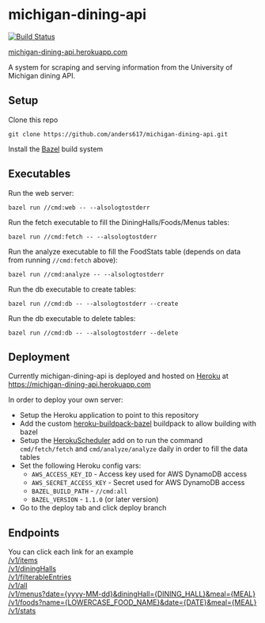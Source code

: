 # michigan-dining-api
[![Build Status](https://travis-ci.com/anders617/michigan-dining-api.svg?token=cMRcZeh9VAjpBXRsmo8P&branch=master)](https://travis-ci.com/anders617/michigan-dining-api)

[michigan-dining-api.herokuapp.com](http://michigan-dining-api.herokuapp.com/)

A system for scraping and serving information from the University of Michigan dining API.

## Setup
Clone this repo
```shell
git clone https://github.com/anders617/michigan-dining-api.git
```

Install the [Bazel](https://docs.bazel.build/versions/master/install.html) build system

## Executables

Run the web server:
```shell
bazel run //cmd:web -- --alsologtostderr
```

Run the fetch executable to fill the DiningHalls/Foods/Menus tables:
```shell
bazel run //cmd:fetch -- --alsologtostderr
```

Run the analyze executable to fill the FoodStats table (depends on data from running `//cmd:fetch` above):
```shell
bazel run //cmd:analyze -- --alsologtostderr
```

Run the db executable to create tables:
```shell
bazel run //cmd:db -- --alsologtostderr --create
```

Run the db executable to delete tables:
```shell
bazel run //cmd:db -- --alsologtostderr --delete
```

## Deployment

Currently michigan-dining-api is deployed and hosted on [Heroku](https://www.heroku.com/home) at https://michigan-dining-api.herokuapp.com

In order to deploy your own server:
* Setup the Heroku application to point to this repository
* Add the custom [heroku-buildpack-bazel](https://github.com/anders617/heroku-buildpack-bazel) buildpack to allow building with bazel
* Setup the [HerokuScheduler](https://devcenter.heroku.com/articles/scheduler) add on to run the command `cmd/fetch/fetch`  and `cmd/analyze/analyze` daily in order to fill the data tables
* Set the following Heroku config vars:
    * `AWS_ACCESS_KEY_ID` - Access key used for AWS DynamoDB access
    * `AWS_SECRET_ACCESS_KEY` - Secret used for AWS DynamoDB access
    * `BAZEL_BUILD_PATH` - `//cmd:all`
    * `BAZEL_VERSION` - `1.1.0` (or later version)
* Go to the deploy tab and click deploy branch

## Endpoints
You can click each link for an example \
[/v1/items](https://michigan-dining-api.herokuapp.com/v1/items) \
[/v1/diningHalls](https://michigan-dining-api.herokuapp.com/v1/diningHalls) \
[/v1/filterableEntries](https://michigan-dining-api.herokuapp.com/v1/filterableEntries) \
[/v1/all](https://michigan-dining-api.herokuapp.com/v1/all) \
[/v1/menus?date={yyyy-MM-dd}&diningHall={DINING_HALL}&meal={MEAL}](https://michigan-dining-api.herokuapp.com/v1/menus?date=2019-11-04&diningHall=Bursley%20Dining%20Hall&meal=LUNCH) \
[/v1/foods?name={LOWERCASE_FOOD_NAME}&date={DATE}&meal={MEAL}](https://michigan-dining-api/herokuapp.com/v1/foods?name=chicken%20tenders&date=2019-11-08&meal=DINNER) \
[/v1/stats](https://michigan-dining-api.herokuapp.com/v1/stats)

